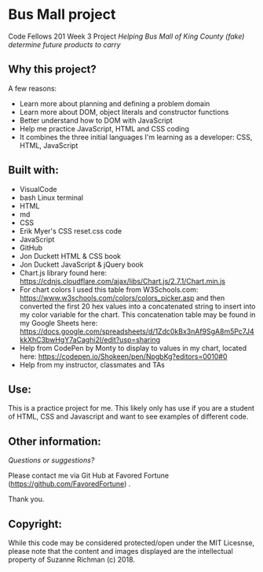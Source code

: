 # Bus Mall project
Code Fellows 201 Week 3 Project
*Helping Bus Mall of King County (fake) determine future products to carry*


## Why this project?

A few reasons:
* Learn more about planning and defining a problem domain
* Learn more about DOM, object literals and constructor functions
* Better understand how to DOM with JavaScript
* Help me practice JavaScript, HTML and CSS coding 
* It combines the three initial languages I'm learning as a developer: CSS, HTML, JavaScript

## Built with:

* VisualCode
* bash Linux terminal
* HTML
* md
* CSS  
* Erik Myer's CSS reset.css code
* JavaScript
* GitHub
* Jon Duckett HTML & CSS book
* Jon Duckett JavaScript & jQuery book
* Chart.js library found here: https://cdnjs.cloudflare.com/ajax/libs/Chart.js/2.7.1/Chart.min.js
* For chart colors I used this table from W3Schools.com: https://www.w3schools.com/colors/colors_picker.asp and then converted the first 20 hex values into a concatenated string to insert into my color variable for the chart. This concatenation table may be found in my Google Sheets here: https://docs.google.com/spreadsheets/d/1Zdc0kBx3nAf9SgA8m5Pc7J4kkXhC3bwHgY7aCaghi2I/edit?usp=sharing
* Help from CodePen by Monty to display to values in my chart, located here: https://codepen.io/Shokeen/pen/NpgbKg?editors=0010#0
* Help from my instructor, classmates and TAs

## Use:

This is a practice project for me. This likely only has use if you are a student of HTML, CSS and Javascript and want to see examples of different code.

## Other information:

*Questions or suggestions?* 

Please contact me via Git Hub at Favored Fortune (https://github.com/FavoredFortune) .

 Thank you.

## Copyright:

 While this code may be considered protected/open under the MIT Licesnse, please note that the content and images displayed are the intellectual property of Suzanne Richman (c) 2018.
 